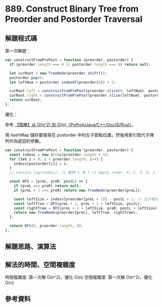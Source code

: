 # 889. Construct Binary Tree from Preorder and Postorder Traversal

## 解題程式碼

第一次解題：

```javascript
var constructFromPrePost = function (preorder, postorder) {
  if (preorder.length === 0 || postorder.length === 0) return null;

  let curRoot = new TreeNode(preorder.shift());
  postorder.pop();
  let leftNum = postorder.indexOf(preorder[0]) + 1;

  curRoot.left = constructFromPrePost(preorder.slice(0, leftNum), postorder.slice(0, leftNum));
  curRoot.right = constructFromPrePost(preorder.slice(leftNum), postorder.slice(leftNum));
  return curRoot;
};
```

優化：

參考 [【图解】从 O(n^2) 到 O(n)（Python/Java/C++/Go/JS/Rust）](https://leetcode.cn/problems/construct-binary-tree-from-preorder-and-postorder-traversal/solutions/2649218/tu-jie-cong-on2-dao-onpythonjavacgojsrus-h0o5/)。

用 hashMap 儲存要搜尋在 postorder 中的左子節點位置，然後用索引取代子陣列作為遞迴的參數。

```javascript
var constructFromPrePost = function (preorder, postorder) {
  const indexs = new Array(preorder.length + 1);
  for (let i = 0; i < preorder.length; i++) {
    indexs[postorder[i]] = i;
  }
  // console.log(indexs); // 範例 1 為 [ <1 empty item>, 6, 2, 5, 0, 1, 3, 4 ]，可以知道節點 2 對應到 postorder[2]

  const DFS = (preL, preR, postL) => {
    if (preL === preR) return null;
    if (preL + 1 === preR) return new TreeNode(preorder[preL]);

    const leftSize = indexs[preorder[preL + 1]] - postL + 1; // 左子樹大小
    const leftTree = DFS(preL + 1, preL + 1 + leftSize, postL);
    const rightTree = DFS(preL + 1 + leftSize, preR, postL + leftSize);
    return new TreeNode(preorder[preL], leftTree, rightTree);
  };

  return DFS(0, preorder.length, 0);
};
```

## 解題思路、演算法

## 解法的時間、空間複雜度

時間複雜度: 第一次解 O(n^2)，優化 O(n)
空間複雜度: 第一次解 O(n^2)，優化 O(n)

## 參考資料
